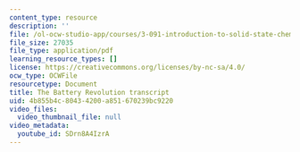 ```yaml
---
content_type: resource
description: ''
file: /ol-ocw-studio-app/courses/3-091-introduction-to-solid-state-chemistry-fall-2018/SDrn8A4IzrA_transcript.pdf
file_size: 27035
file_type: application/pdf
learning_resource_types: []
license: https://creativecommons.org/licenses/by-nc-sa/4.0/
ocw_type: OCWFile
resourcetype: Document
title: The Battery Revolution transcript
uid: 4b855b4c-8043-4200-a851-670239bc9220
video_files:
  video_thumbnail_file: null
video_metadata:
  youtube_id: SDrn8A4IzrA
---
```

